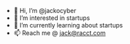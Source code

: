 - 👋 Hi, I’m @jackocyber
- 👀 I’m interested in startups
- 🌱 I’m currently learning about startups
- 📫 Reach me @ jack@racct.com

<!---
jackocyber/jackocyber is a ✨ special ✨ repository because its `README.md` (this file) appears on your GitHub profile.
You can click the Preview link to take a look at your changes.
--->

